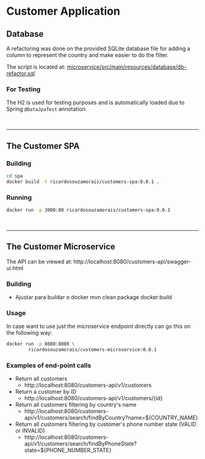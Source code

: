 # Customer Application

## Database

A refactoring was done on the provided SQLite database file for adding a column to represent the country and make easier to do the filter.

The script is located at: [microservice/src/main/resources/database/db-refactor.sql](microservice/src/main/resources/database/db-refactor.sql)

### For Testing

The H2 is used for testing purposes and is automatically loaded due to Spring `@DataJpaTest` annotation.

<br/><hr/>

## The Customer SPA

### Building

```bash
cd spa
docker build -t ricardosouzamorais/customers-spa:0.0.1 .
```

### Running

```bash
docker run -p 3000:80 ricardosouzamorais/customers-spa:0.0.1
```

<br/><hr/>

## The Customer Microservice
The API can be viewed at: http://localhost:8080/customers-api/swagger-ui.html

### Building

*  Ajustar para buildar o docker
mvn clean package docker:build

### Usage

In case want to use just the microservice endpoint directly can go this on the following way:

```bash
docker run -p 8080:8080 \
		ricardosouzamorais/customers-microservice:0.0.1
```

### Examples of end-point calls
*  Return all customers
   *  http://localhost:8080/customers-api/v1/customers
*  Return a customer by ID
   *  http://localhost:8080/customers-api/v1/customers/{id}
*  Return all customers filtering by country's name
   *  http://localhost:8080/customers-api/v1/customers/search/findByCountry?name=${COUNTRY_NAME}
*  Return all customers filtering by customer's phone number state (VALID or INVALID)
   *  http://localhost:8080/customers-api/v1/customers/search/findByPhoneState?state=${PHONE_NUMBER_STATE}
